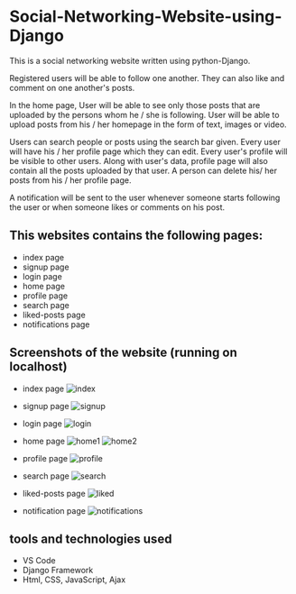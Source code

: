 # Social-Networking-Website-using-Django
This is a social networking website written using python-Django. 

Registered users will be able to follow one another. They can also like and comment on one another's posts.

In the home page, User will be able to see only those posts that are uploaded by the persons whom he / she is following.
User will be able to upload posts from his / her homepage in the form of text, images or video. 

Users can search people or posts using the search bar given.
Every user will have his / her profile page which they can edit. Every user's profile will be visible to other users. Along with user's data, profile page will also contain all the posts uploaded by that user. A person can delete his/ her posts from his / her profile page.

A notification will be sent to the user whenever someone starts following the user or when someone likes or comments on his post. 

## This websites contains the following pages:
* index page
* signup page
* login page
* home page
* profile page
* search page
* liked-posts page
* notifications page

## Screenshots of the website (running on localhost)

* index page
![index](https://user-images.githubusercontent.com/53531220/136249143-1abb6bce-9811-4dd0-9046-f2e0a45ffcea.JPG)

* signup page
![signup](https://user-images.githubusercontent.com/53531220/136249180-c69d80eb-9eb6-4ac5-b09c-63b673bd7b3d.JPG)

* login page
![login](https://user-images.githubusercontent.com/53531220/136249197-d49f927e-1061-4d3a-a822-a723505837fa.JPG)

* home page
![home1](https://user-images.githubusercontent.com/53531220/136249209-d2f61265-b875-471b-abc7-f575671392f3.JPG)
![home2](https://user-images.githubusercontent.com/53531220/136249244-2d49e4ca-167b-454d-971f-a514fe45ccf7.JPG)

* profile page
![profile](https://user-images.githubusercontent.com/53531220/136249283-bde919b9-7127-43ad-969c-baea1d1edc0f.JPG)

* search page
![search](https://user-images.githubusercontent.com/53531220/136249370-1c480e89-0452-4760-bef3-05a8800243d0.JPG)

* liked-posts page
![liked](https://user-images.githubusercontent.com/53531220/136249398-e74580c6-dbbf-4cf4-b2fd-78ffd4d98c7a.JPG)

* notification page
![notifications](https://user-images.githubusercontent.com/53531220/136249425-f37f46ac-293e-4cc7-a1ba-6288185b4fcf.JPG)

## tools and technologies used
* VS Code 
* Django Framework
* Html, CSS, JavaScript, Ajax
